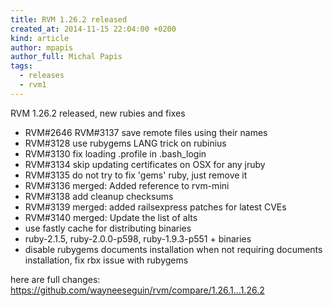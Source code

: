 ```yaml
---
title: RVM 1.26.2 released
created_at: 2014-11-15 22:04:00 +0200
kind: article
author: mpapis
author_full: Michal Papis
tags:
  - releases
  - rvm1
---
```


RVM 1.26.2 released, new rubies and fixes

<!-- more -->

- RVM#2646 RVM#3137 save remote files using their names
- RVM#3128 use rubygems LANG trick on rubinius
- RVM#3130 fix loading .profile in .bash_login
- RVM#3134 skip updating certificates on OSX for any jruby
- RVM#3135 do not try to fix 'gems' ruby, just remove it
- RVM#3136 merged: Added reference to rvm-mini
- RVM#3138 add cleanup checksums
- RVM#3139 merged: added railsexpress patches for latest CVEs
- RVM#3140 merged: Update the list of alts
- use fastly cache for distributing binaries
- ruby-2.1.5, ruby-2.0.0-p598, ruby-1.9.3-p551 + binaries
- disable rubygems documents installation when not requiring documents installation, fix rbx issue with rubygems

here are full changes:
<https://github.com/wayneeseguin/rvm/compare/1.26.1...1.26.2>
